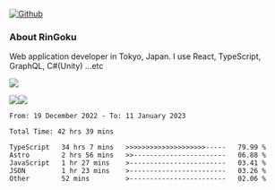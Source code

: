 [![Github](https://img.shields.io/github/followers/RinGoku?label=Follow&style=social)](https://github.com/RinGoku)

### About RinGoku
Web application developer in Tokyo, Japan.
I use React, TypeScript, GraphQL, C#(Unity) ...etc

![](https://github-profile-summary-cards.vercel.app/api/cards/profile-details?username=RinGoku&theme=default)

![](https://github-profile-summary-cards.vercel.app/api/cards/repos-per-language?username=RinGoku&theme=default)![](https://github-profile-summary-cards.vercel.app/api/cards/stats?username=RinGoku&theme=default)

<!--START_SECTION:waka-->

```text
From: 19 December 2022 - To: 11 January 2023

Total Time: 42 hrs 39 mins

TypeScript   34 hrs 7 mins   >>>>>>>>>>>>>>>>>>>>-----   79.99 %
Astro        2 hrs 56 mins   >>-----------------------   06.88 %
JavaScript   1 hr 27 mins    >------------------------   03.41 %
JSON         1 hr 23 mins    >------------------------   03.26 %
Other        52 mins         >------------------------   02.06 %
```

<!--END_SECTION:waka-->
